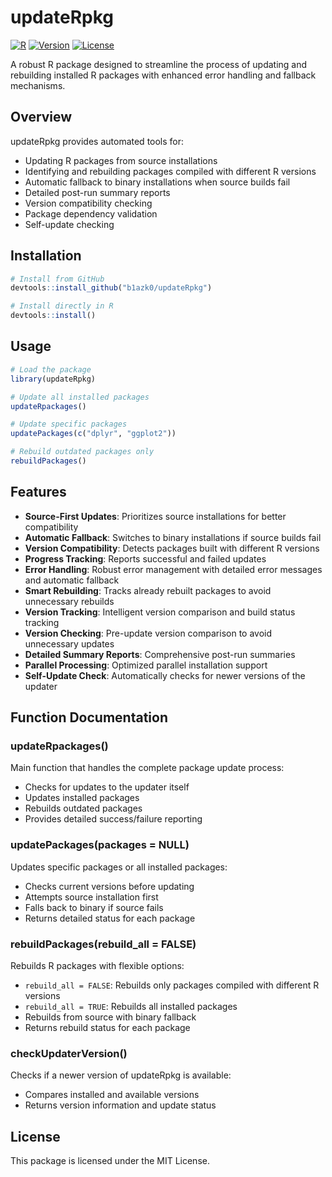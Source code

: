 
# updateRpkg

[![R](https://img.shields.io/badge/R%20Version-%3E%3D%203.5.0-blue)](https://www.r-project.org/)
[![Version](https://img.shields.io/badge/Version-0.2.2-brightgreen)](https://github.com/b1azk0/updateRpkg)
[![License](https://img.shields.io/badge/License-MIT-yellow.svg)](https://opensource.org/licenses/MIT)

A robust R package designed to streamline the process of updating and rebuilding installed R packages with enhanced error handling and fallback mechanisms.

## Overview
updateRpkg provides automated tools for:
- Updating R packages from source installations
- Identifying and rebuilding packages compiled with different R versions
- Automatic fallback to binary installations when source builds fail
- Detailed post-run summary reports
- Version compatibility checking
- Package dependency validation
- Self-update checking

## Installation
```R
# Install from GitHub
devtools::install_github("b1azk0/updateRpkg")

# Install directly in R
devtools::install()
```

## Usage
```R
# Load the package
library(updateRpkg)

# Update all installed packages
updateRpackages()

# Update specific packages
updatePackages(c("dplyr", "ggplot2"))

# Rebuild outdated packages only
rebuildPackages()
```

## Features
- **Source-First Updates**: Prioritizes source installations for better compatibility
- **Automatic Fallback**: Switches to binary installations if source builds fail
- **Version Compatibility**: Detects packages built with different R versions
- **Progress Tracking**: Reports successful and failed updates
- **Error Handling**: Robust error management with detailed error messages and automatic fallback
- **Smart Rebuilding**: Tracks already rebuilt packages to avoid unnecessary rebuilds
- **Version Tracking**: Intelligent version comparison and build status tracking
- **Version Checking**: Pre-update version comparison to avoid unnecessary updates
- **Detailed Summary Reports**: Comprehensive post-run summaries
- **Parallel Processing**: Optimized parallel installation support
- **Self-Update Check**: Automatically checks for newer versions of the updater

## Function Documentation

### updateRpackages()
Main function that handles the complete package update process:
- Checks for updates to the updater itself
- Updates installed packages
- Rebuilds outdated packages
- Provides detailed success/failure reporting

### updatePackages(packages = NULL)
Updates specific packages or all installed packages:
- Checks current versions before updating
- Attempts source installation first
- Falls back to binary if source fails
- Returns detailed status for each package

### rebuildPackages(rebuild_all = FALSE)
Rebuilds R packages with flexible options:
- `rebuild_all = FALSE`: Rebuilds only packages compiled with different R versions
- `rebuild_all = TRUE`: Rebuilds all installed packages
- Rebuilds from source with binary fallback
- Returns rebuild status for each package

### checkUpdaterVersion()
Checks if a newer version of updateRpkg is available:
- Compares installed and available versions
- Returns version information and update status

## License
This package is licensed under the MIT License.
